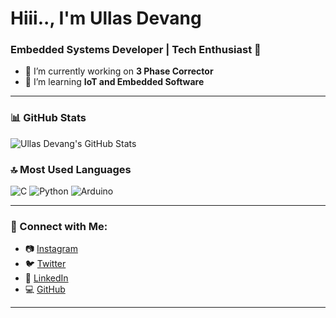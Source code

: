 # Hiii.., I'm Ullas Devang  
### Embedded Systems Developer | Tech Enthusiast 🚀  

- 🌱 I’m currently working on **3 Phase Corrector**  
- 🔭 I’m learning **IoT and Embedded Software**  

---

### 📊 GitHub Stats  
![Ullas Devang's GitHub Stats](https://github-readme-stats.vercel.app/api?username=ullasdevang44&show_icons=true&theme=dark)  

### 🔝 Most Used Languages  
![C](https://img.shields.io/badge/-C-00599C?style=flat&logo=c&logoColor=white)
![Python](https://img.shields.io/badge/-Python-3776AB?style=flat&logo=python&logoColor=white)
![Arduino](https://img.shields.io/badge/-Arduino-00979D?style=flat&logo=arduino&logoColor=white)

---

### 🚀 Connect with Me:  
- 📷 [Instagram](https://www.instagram.com/_next_wave/)  
- 🐦 [Twitter](https://x.com/_next_wave)  
- 💼 [LinkedIn](https://www.linkedin.com/in/ullas-devang/)  
- 💻 [GitHub](https://github.com/ullasdevang44)  

---
